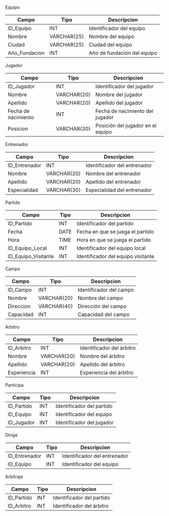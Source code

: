 
Equipo

|Campo          | Tipo           |Descripcion    |
|---------------|----------------|---------------|                   
| ID_Equipo     | INT            | Identificador del equipo |                     
| Nombre        | VARCHAR(25)    | Nombre del equipo |                    
| Ciudad        | VARCHAR(25)    | Ciudad del equipo |                     
| Año_Fundacion | INT            | Año de fundación del equipo |      


Jugador

| Campo         | Tipo           | Descripcion   | 
|---------------|----------------|---------------|
| ID_Jugador    | INT            | Identificador del jugador |                     
| Nombre        | VARCHAR(20)    | Nombre del jugador |                     
| Apellido      | VARCHAR(20)    | Apellido del jugador |                     
|Fecha de nacimiento        | INT            | Fecha de nacimiento del jugador |                     
| Posicion      | VARCHAR(30)    | Posición del jugador en el equipo |                     



Entrenador

| Campo         | Tipo           | Descripcion   | 
|---------------|----------------|---------------|
| ID_Entrenador | INT            | Identificador del entrenador |                     
| Nombre        | VARCHAR(20)    | Nombre del entrenador |                     
| Apellido      | VARCHAR(20)    | Apellido del entrenador |                     
| Especialidad  | VARCHAR(30)    | Especialidad del entrenador |


Partido 

| Campo         | Tipo           | Descripcion   |
|---------------|----------------|---------------|
| ID_Partido    | INT            | Identificador del partido |                     
| Fecha         | DATE           | Fecha en que se juega el partido |                     
| Hora          | TIME           | Hora en que se juega el partido |                     
| ID_Equipo_Local     | INT     | Identificador del equipo local |                     
| ID_Equipo_Visitante | INT     | Identificador del equipo visitante |                     



Campo

| Campo         | Tipo           | Descripcion   | 
|---------------|----------------|---------------|
| ID_Campo      | INT            | Identificador del campo |                     
| Nombre        | VARCHAR(20)    | Nombre del campo |                     
| Direccion     | VARCHAR(40)    | Dirección del campo |                    
| Capacidad     | INT            | Capacidad del campo |                    



Arbitro

| Campo         | Tipo           | Descripcion   | 
|---------------|----------------|---------------|
| ID_Arbitro    | INT            | Identificador del árbitro |                     
| Nombre        | VARCHAR(20)    | Nombre del árbitro |                     
| Apellido      | VARCHAR(20)    | Apellido del árbitro |                     
| Experiencia   | INT            | Experiencia del árbitro |                     


Participa

| Campo         | Tipo           | Descripcion   |
|---------------|----------------|---------------|
| ID_Partido    | INT            | Identificador del partido |                     
| ID_Equipo     | INT            | Identificador del equipo |                     
| ID_Jugador    | INT            | Identificador del jugador |                     



Dirige

| Campo         | Tipo           | Descripcion   | 
|---------------|----------------|---------------|
| ID_Entrenador | INT            | Identificador del entrenador |                     
| ID_Equipo     | INT            | Identificador del equipo |                     

Arbitraje

| Campo         | Tipo           | Descripcion   |  
|---------------|----------------|---------------|
| ID_Partido    | INT            | Identificador del partido |                    
| ID_Arbitro    | INT            | Identificador del árbitro |                     
